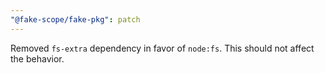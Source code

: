 ```yaml
---
"@fake-scope/fake-pkg": patch
---
```


Removed `fs-extra` dependency in favor of `node:fs`. This should not affect the behavior.
